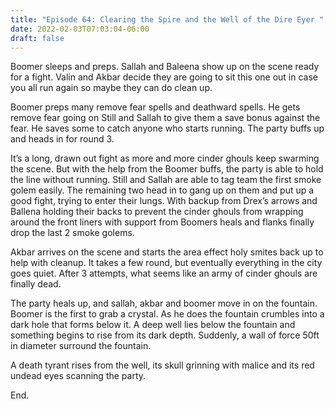 ```yaml
---
title: "Episode 64: Clearing the Spire and the Well of the Dire Eyer "
date: 2022-02-03T07:03:04-06:00
draft: false
---
```

Boomer sleeps and preps. Sallah and Baleena show up on the scene ready for a fight. Valin and Akbar decide they are going to sit this one out in case you all run again so maybe they can do clean up.

Boomer preps many remove fear spells and deathward spells. He gets remove fear going on Still and Sallah to give them a save bonus against the fear. He saves some to catch anyone who starts running. The party buffs up and heads in for round 3.

It’s a long, drawn out fight as more and more cinder ghouls keep swarming the scene. But with the help from the Boomer buffs, the party is able to hold the line without running. Still and Sallah are able to tag team the first smoke golem easily. The remaining two head in to gang up on them and put up a good fight, trying to enter their lungs. With backup from Drex’s arrows and Ballena holding their backs to prevent the cinder ghouls from wrapping around the front liners with support from Boomers heals and flanks finally drop the last 2 smoke golems.

Akbar arrives on the scene and starts the area effect holy smites back up to help with cleanup. It takes a few round, but eventually everything in the city goes quiet. After 3 attempts, what seems like an army of cinder ghouls are finally dead.

The party heals up, and sallah, akbar and boomer move in on the fountain. Boomer is the first to grab a crystal. As he does the fountain crumbles into a dark hole that forms below it. A deep well lies below the fountain and something begins to rise from its dark depth. Suddenly, a wall of force 50ft in diameter surround the fountain.

A death tyrant rises from the well, its skull grinning with malice and its red undead eyes scanning the party.

End.


